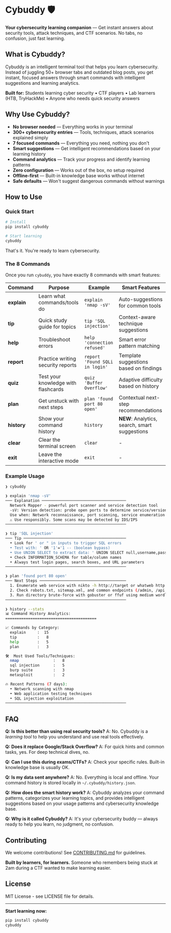 # Cybuddy 🛡️

**Your cybersecurity learning companion** — Get instant answers about security tools, attack techniques, and CTF scenarios. No tabs, no confusion, just fast learning.

## What is Cybuddy?

Cybuddy is an intelligent terminal tool that helps you learn cybersecurity. Instead of juggling 50+ browser tabs and outdated blog posts, you get instant, focused answers through smart commands with intelligent suggestions and learning analytics.

**Built for:** Students learning cyber security • CTF players • Lab learners (HTB, TryHackMe) • Anyone who needs quick security answers


## Why Use Cybuddy?

- **No browser needed** — Everything works in your terminal
- **300+ cybersecurity entries** — Tools, techniques, attack scenarios explained simply  
- **7 focused commands** — Everything you need, nothing you don't
- **Smart suggestions** — Get intelligent recommendations based on your learning history
- **Command analytics** — Track your progress and identify learning patterns
- **Zero configuration** — Works out of the box, no setup required
- **Offline-first** — Built-in knowledge base works without internet
- **Safe defaults** — Won't suggest dangerous commands without warnings

## How to Use

### Quick Start

```bash
# Install
pip install cybuddy

# Start learning
cybuddy
```

That's it. You're ready to learn cybersecurity.

### The 8 Commands

Once you run `cybuddy`, you have exactly 8 commands with smart features:

| Command | Purpose | Example | Smart Features |
|---------|---------|---------|----------------|
| **explain** | Learn what commands/tools do | `explain 'nmap -sV'` | Auto-suggestions for common tools |
| **tip** | Quick study guide for topics | `tip 'SQL injection'` | Context-aware technique suggestions |
| **help** | Troubleshoot errors | `help 'connection refused'` | Smart error pattern matching |
| **report** | Practice writing security reports | `report 'Found SQLi in login'` | Template suggestions based on findings |
| **quiz** | Test your knowledge with flashcards | `quiz 'Buffer Overflow'` | Adaptive difficulty based on history |
| **plan** | Get unstuck with next steps | `plan 'found port 80 open'` | Contextual next-step recommendations |
| **history** | Show your command history | `history` | **NEW**: Analytics, search, smart suggestions |
| **clear** | Clear the terminal screen | `clear` | - |
| **exit** | Leave the interactive mode | `exit` | - |

### Example Usage

```bash
❯ cybuddy

❯ explain 'nmap -sV'
─── Explanation ─────────────────────────────────────
  Network Mapper - powerful port scanner and service detection tool
  -sV: Version detection: probe open ports to determine service/version info
  Use when: Network reconnaissance, port scanning, service enumeration
  ⚠ Use responsibly. Some scans may be detected by IDS/IPS
─────────────────────────────────────────────────────

❯ tip 'SQL injection'
─── Tip ─────────────────────────────────────────────
  • Look for ' or " in inputs to trigger SQL errors
  • Test with: ' OR '1'='1 -- (boolean bypass)
  • Use UNION SELECT to extract data: ' UNION SELECT null,username,password FROM users--
  • Check INFORMATION_SCHEMA for table/column names
  • Always test login pages, search boxes, and URL parameters
─────────────────────────────────────────────────────

❯ plan 'found port 80 open'
─── Next Steps ──────────────────────────────────────
  1. Enumerate web service with nikto -h http://target or whatweb http://target
  2. Check robots.txt, sitemap.xml, and common endpoints (/admin, /api, /.git)
  3. Run directory brute-force with gobuster or ffuf using medium wordlist
─────────────────────────────────────────────────────

❯ history --stats
📊 Command History Analytics:
========================================

📈 Commands by Category:
  explain     :  15
  tip         :   8
  help        :   5
  plan        :   3

🛠️  Most Used Tools/Techniques:
  nmap               :   8
  sql injection      :   5
  burp suite         :   3
  metasploit         :   2

🔥 Recent Patterns (7 days):
  • Network scanning with nmap
  • Web application testing techniques
  • SQL injection exploitation
─────────────────────────────────────────────────────
```


## FAQ

**Q: Is this better than using real security tools?**
A: No. Cybuddy is a *learning tool* to help you understand and use real tools effectively.

**Q: Does it replace Google/Stack Overflow?**
A: For quick hints and common tasks, yes. For deep technical dives, no.

**Q: Can I use this during exams/CTFs?**
A: Check your specific rules. Built-in knowledge base is usually OK.

**Q: Is my data sent anywhere?**
A: No. Everything is local and offline. Your command history is stored locally in `~/.cybuddy/history.json`.

**Q: How does the smart history work?**
A: Cybuddy analyzes your command patterns, categorizes your learning topics, and provides intelligent suggestions based on your usage patterns and cybersecurity knowledge base.

**Q: Why is it called Cybuddy?**
A: It's your cybersecurity buddy — always ready to help you learn, no judgment, no confusion.

## Contributing

We welcome contributions! See [CONTRIBUTING.md](CONTRIBUTING.md) for guidelines.

**Built by learners, for learners.** Someone who remembers being stuck at 2am during a CTF wanted to make learning easier.

## License

MIT License - see LICENSE file for details.

---

**Start learning now:**
```bash
pip install cybuddy
cybuddy
```
